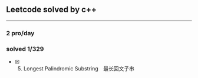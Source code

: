## Leetcode solved by c++

------
### 2 pro/day
### solved 1/329
- [x] 5. Longest Palindromic Substring　最长回文子串
